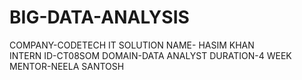 # BIG-DATA-ANALYSIS
COMPANY-CODETECH IT SOLUTION
NAME- HASIM KHAN  
INTERN ID-CT08SOM
DOMAIN-DATA ANALYST
DURATION-4 WEEK
MENTOR-NEELA SANTOSH
